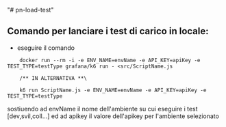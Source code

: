 "# pn-load-test" 

## Comando per lanciare i test di carico in locale:
- eseguire il comando
```
    docker run --rm -i -e ENV_NAME=envName -e API_KEY=apiKey -e TEST_TYPE=testType grafana/k6 run - <src/ScriptName.js

    /** IN ALTERNATIVA **\

    k6 run ScriptName.js -e ENV_NAME=envName -e API_KEY=apiKey -e TEST_TYPE=testType

```
sostiuendo ad envName il nome dell'ambiente su cui eseguire i test [dev,svil,coll...] ed ad apikey il valore dell'apikey per l'ambiente selezionato
